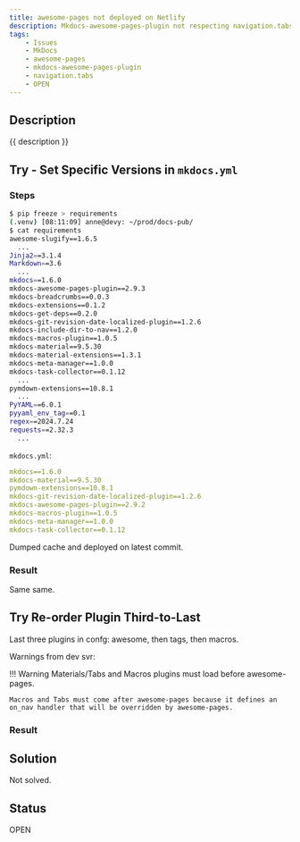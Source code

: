 ```yaml
---
title: awesome-pages not deployed on Netlify
description: Mkdocs-awesome-pages-plugin not respecting navigation.tabs on Netlify
tags:
    - Issues
    - MkDocs
    - awesome-pages
    - mkdocs-awesome-pages-plugin
    - navigation.tabs
    - OPEN
---
```


## Description

{{ description }}

## Try - Set Specific Versions in `mkdocs.yml`

### Steps

```bash
$ pip freeze > requirements
(.venv) [08:11:09] anne@devy: ~/prod/docs-pub/
$ cat requirements
awesome-slugify==1.6.5
  ...
Jinja2==3.1.4
Markdown==3.6
  ...
mkdocs==1.6.0
mkdocs-awesome-pages-plugin==2.9.3
mkdocs-breadcrumbs==0.0.3
mkdocs-extensions==0.1.2
mkdocs-get-deps==0.2.0
mkdocs-git-revision-date-localized-plugin==1.2.6
mkdocs-include-dir-to-nav==1.2.0
mkdocs-macros-plugin==1.0.5
mkdocs-material==9.5.30
mkdocs-material-extensions==1.3.1
mkdocs-meta-manager==1.0.0
mkdocs-task-collector==0.1.12
  ...
pymdown-extensions==10.8.1
  ...
PyYAML==6.0.1
pyyaml_env_tag==0.1
regex==2024.7.24
requests==2.32.3
  ...
```

`mkdocs.yml`:

```yml
mkdocs==1.6.0
mkdocs-material==9.5.30
pymdown-extensions==10.8.1
mkdocs-git-revision-date-localized-plugin==1.2.6
mkdocs-awesome-pages-plugin==2.9.2
mkdocs-macros-plugin==1.0.5
mkdocs-meta-manager==1.0.0
mkdocs-task-collector==0.1.12
```

Dumped cache and deployed on latest commit.  

### Result

Same same.

## Try Re-order Plugin Third-to-Last

Last three plugins in confg: awesome, then tags, then macros.  

Warnings from dev svr:

!!! Warning Materials/Tabs and Macros plugins must load before awesome-pages.  

    Macros and Tabs must come after awesome-pages because it defines an on_nav handler that will be overridden by awesome-pages.


### Result



## Solution

Not solved.

## Status

OPEN